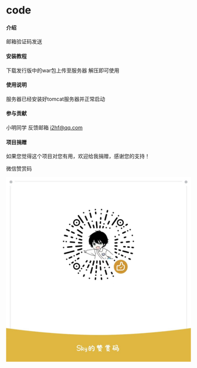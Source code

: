 # code

#### 介绍
邮箱验证码发送


#### 安装教程

下载发行版中的war包上传至服务器 解压即可使用

#### 使用说明

服务器已经安装好tomcat服务器并正常启动

#### 参与贡献

小明同学 反馈邮箱 i2hf@qq.com

#### 项目捐赠

如果您觉得这个项目对您有用，欢迎给我捐赠，感谢您的支持！

微信赞赏码

[//]: # (插入图赞赏码图片)
![赞赏码](m.jpg "微信赞赏码.png")